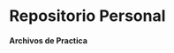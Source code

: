 # **Repositorio Personal**

#### Archivos de Practica

<img width=100% src="https://steamuserimages-a.akamaihd.net/ugc/1848161512059697651/AF6EB9A3C89A58B2CF7A372FB5113615316B474D/?imw=637&imh=358&ima=fit&impolicy=Letterbox&imcolor=%23000000&letterbox=true" alt="Imagen recortada" style="object-fit: cover; clip-path: inset(20% 0% 80% 0%);">

